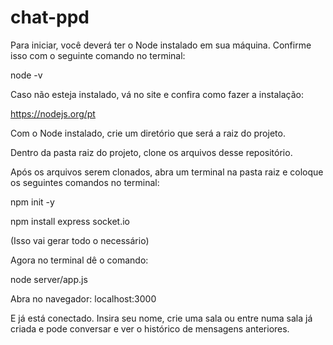 # chat-ppd

Para iniciar, você deverá ter o Node instalado em sua máquina. Confirme isso com o seguinte comando no terminal: 

node -v 

Caso não esteja instalado, vá no site e confira como fazer a instalação: 

https://nodejs.org/pt

Com o Node instalado, crie um diretório que será a raiz do projeto. 

Dentro da pasta raiz do projeto, clone os arquivos desse repositório.

Após os arquivos serem clonados, abra um terminal na pasta raiz e coloque os seguintes comandos no terminal:

npm init -y

npm install express socket.io

(Isso vai gerar todo o necessário)

Agora no terminal dê o comando:

node server/app.js

Abra no navegador: localhost:3000

E já está conectado. Insira seu nome, crie uma sala ou entre numa sala já criada e pode conversar e ver o histórico de mensagens anteriores.



